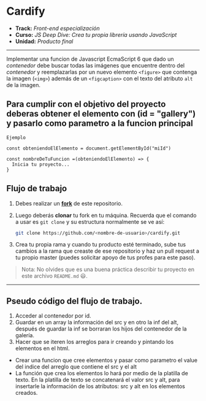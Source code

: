 # Cardify

* **Track:** _Front-end especialización_
* **Curso:** _JS Deep Dive: Crea tu propia librería usando JavaScript_
* **Unidad:** _Producto final_

***

Implementar una funcion de Javascript EcmaScript 6 que dado un _contenedor_ debe buscar todas las imágenes que encuentre dentro del _contenedor_ y reemplazarlas por un nuevo elemento `<figure>` que contenga la imagen (`<img>`) además de un `<figcaption>`
con el texto del atributo `alt` de la imagen.

## Para cumplir con el objetivo del proyecto deberas obtener el elemento con (id = "gallery") y pasarlo como parametro a la funcion principal

```
Ejemplo

const obteniendoElElemento = document.getElementById("miId")

const nombreDeTuFuncion =(obteniendoElElemento) => {
  Inicia tu proyecto...
}
```

## Flujo de trabajo

1. Debes realizar un [**fork**](https://github.com/Jonhks/cardify.git)
   de este repositorio.

2. Luego deberás **clonar** tu fork en tu máquina. Recuerda que el comando a usar
   es `git clone` y su estructura normalmente se ve así:

   ```bash
   git clone https://github.com/<nombre-de-usuario>/cardify.git
   ```

3. Crea tu propia rama y cuando tu producto esté terminado, sube tus cambios a la rama que creaste de ese repositorio y haz un pull request a tu propio master
   (puedes solicitar apoyo de tus profes para este paso).

> Nota: No olvides que es una buena práctica describir tu proyecto en este
> archivo `README.md` :smiley:.

***
## Pseudo código del flujo de trabajo.
1. Acceder al contenedor por id.
2. Guardar en un array la información del src y en otro la inf del alt, después de guardar la inf se borraran los hijos del contenedor de la galería.
3. Hacer que se iteren los arreglos para ir creando y pintando los elementos en el html.
- Crear una funcion que cree elementos y pasar como parametro el value del indice del arreglo que contiene el src y el alt
- La función que crea los elementos lo hará por medio de la platilla de texto. En la platilla de texto se concatenará el valor src y alt, para insertarle la información de los atributos: src y alt en los elementos creados.
